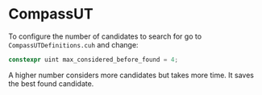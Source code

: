 # CompassUT

To configure the number of candidates to search for go to `CompassUTDefinitions.cuh` and change: 

```cpp
constexpr uint max_considered_before_found = 4;
```

A higher number considers more candidates but takes more time. It saves the best found candidate.